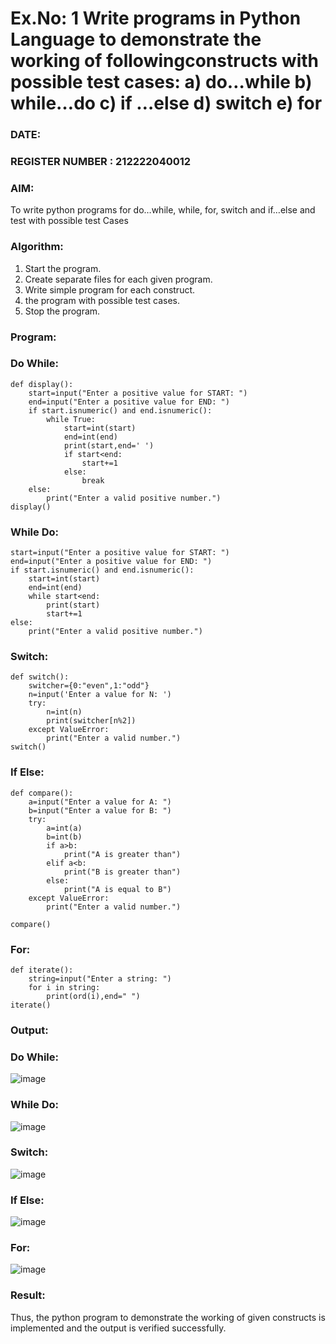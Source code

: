 # Ex.No: 1 Write programs in Python Language to demonstrate the working of followingconstructs with possible test cases: a) do…while b) while…do c) if …else d) switch e) for 

### DATE:                                                                         
### REGISTER NUMBER : 212222040012

### AIM:  
To write python programs for do…while, while, for, switch and if…else and test with possible test 
Cases 

### Algorithm:
1. Start the program.
2. Create separate files for each given program.
3. Write simple program for each construct.
4.  the program with possible test cases.
5. Stop the program.
### Program:

### Do While:
```
def display():
    start=input("Enter a positive value for START: ")
    end=input("Enter a positive value for END: ")
    if start.isnumeric() and end.isnumeric():
        while True:
            start=int(start)
            end=int(end)
            print(start,end=' ')
            if start<end:
                start+=1
            else:
                break
    else:
        print("Enter a valid positive number.")
display()
```
### While Do:
```
start=input("Enter a positive value for START: ")
end=input("Enter a positive value for END: ")
if start.isnumeric() and end.isnumeric():
    start=int(start)
    end=int(end)
    while start<end:
        print(start)
        start+=1
else:
    print("Enter a valid positive number.")
```
### Switch:
```
def switch():
    switcher={0:"even",1:"odd"}
    n=input('Enter a value for N: ')
    try:
        n=int(n)
        print(switcher[n%2])
    except ValueError:
        print("Enter a valid number.")
switch()
```
### If Else:
```
def compare():
    a=input("Enter a value for A: ")
    b=input("Enter a value for B: ")
    try:
        a=int(a)
        b=int(b)
        if a>b:
            print("A is greater than")
        elif a<b:
            print("B is greater than")
        else:
            print("A is equal to B")
    except ValueError:
        print("Enter a valid number.")

compare()
```
### For:
```
def iterate():
    string=input("Enter a string: ") 
    for i in string:
        print(ord(i),end=" ")
iterate() 
```

### Output:

### Do While:
![image](https://github.com/user-attachments/assets/4b045458-e2a6-48b5-901f-b7114e9a98f4)


### While Do:
![image](https://github.com/user-attachments/assets/ad1891db-66ed-42b6-9ff4-c66d3851c1e8)


### Switch:
![image](https://github.com/user-attachments/assets/93a695cf-c950-40a6-b4a9-62bf2a20bcfd)


### If Else:
![image](https://github.com/user-attachments/assets/ff82867f-1260-485d-8ed0-0e4616cd990f)


### For:
![image](https://github.com/user-attachments/assets/ceea25f0-61ff-4271-b14b-6b8885baa9ce)





### Result:
Thus, the python program to demonstrate the working of given constructs is implemented and the output is verified successfully.


